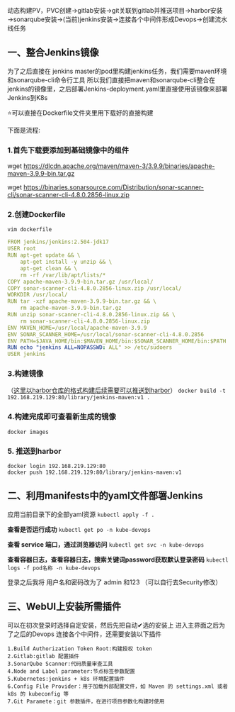 动态构建PV，PVC创建→gitlab安装→git关联到gitlab并推送项目→harbor安装→sonarqube安装→(当前)jenkins安装→连接各个中间件形成Devops→创建流水线任务

## 一、整合Jenkins镜像
为了之后直接在 jenkins master的pod里构建jenkins任务，我们需要maven环境和sonarqube-cli命令行工具 
所以我们直接把maven和sonarqube-cli整合在jenkins的镜像里，之后部署Jenkins-deployment.yaml里直接使用该镜像来部署Jenkins到K8s

⭐可以直接在Dockerfile文件夹里用下载好的直接构建

下面是流程:
### 1.首先下载要添加到基础镜像中的组件
wget https://dlcdn.apache.org/maven/maven-3/3.9.9/binaries/apache-maven-3.9.9-bin.tar.gz

wget https://binaries.sonarsource.com/Distribution/sonar-scanner-cli/sonar-scanner-cli-4.8.0.2856-linux.zip

### 2.创建Dockerfile
`vim dockerfile`
```yaml
FROM jenkins/jenkins:2.504-jdk17 
USER root
RUN apt-get update && \
    apt-get install -y unzip && \
    apt-get clean && \
    rm -rf /var/lib/apt/lists/*
COPY apache-maven-3.9.9-bin.tar.gz /usr/local/
COPY sonar-scanner-cli-4.8.0.2856-linux.zip /usr/local/
WORKDIR /usr/local/
RUN tar -xzf apache-maven-3.9.9-bin.tar.gz && \
    rm apache-maven-3.9.9-bin.tar.gz
RUN unzip sonar-scanner-cli-4.8.0.2856-linux.zip && \
    rm sonar-scanner-cli-4.8.0.2856-linux.zip
ENV MAVEN_HOME=/usr/local/apache-maven-3.9.9
ENV SONAR_SCANNER_HOME=/usr/local/sonar-scanner-cli-4.8.0.2856
ENV PATH=$JAVA_HOME/bin:$MAVEN_HOME/bin:$SONAR_SCANNER_HOME/bin:$PATH
RUN echo "jenkins ALL=NOPASSWD: ALL" >> /etc/sudoers
USER jenkins
```
### 3.构建镜像 
（[这里以harbor仓库的格式构建后续需要可以推送到harbor](https://github.com/Zorinman/K8S/blob/main/%E9%83%A8%E7%BD%B2%E6%96%87%E6%A1%A3/habor%E9%95%9C%E5%83%8F%E4%BB%93%E5%BA%93.md)）
`docker build -t 192.168.219.129:80/library/jenkins-maven:v1 .`

### 4.构建完成即可查看新生成的镜像
`docker images`

### 5. 推送到harbor   
`docker login 192.168.219.129:80 `  
`docker push 192.168.219.129:80/library/jenkins-maven:v1`  

## 二、利用manifests中的yaml文件部署Jenkins

应用当前目录下的全部yaml资源
`kubectl apply -f .`

**查看是否运行成功**
`kubectl get po -n kube-devops`

**查看 service 端口，通过浏览器访问**
`kubectl get svc -n kube-devops`

 **查看容器日志，查看容器日志，搜索关键词password获取默认登录密码**
`kubectl logs -f pod名称 -n kube-devops`

登录之后我将 用户名和密码改为了 admin 和123 （可以自行去Security修改）

## 三、WebUI上安装所需插件
可以在初次登录时选择自定安装，然后先把自动✔选的安装上
进入主界面之后为了之后的Devops 连接各个中间件，还需要安装以下插件
```
1.Build Authorization Token Root:构建授权 token
2.Gitlab:gitlab 配置插件
3.SonarQube Scanner:代码质量审查工具
4.Node and Label parameter:节点标签参数配置
5.Kubernetes:jenkins + k8s 环境配置插件
6.Config File Provider：用于加载外部配置文件，如 Maven 的 settings.xml 或者 k8s 的 kubeconfig 等
7.Git Paramete：git 参数插件，在进行项目参数化构建时使用

```
